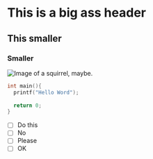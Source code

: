 # This is a big ass header
## This smaller
### Smaller

![Image of a squirrel, maybe.](http://t1.gstatic.com/licensed-image?q=tbn:ANd9GcSxLr0EfOo_znMX-DYtQVeYFvNzAF4Xw3Ny8nm9RZqlS0QdgFMCBN81LtQxXfqj_1EviZSW9_zWBuBi6wLLtjA)

```C++
int main(){
  printf("Hello Word");
  
  return 0;
}
```
- [ ] Do this
- [ ] No
- [ ] Please
- [ ] OK
